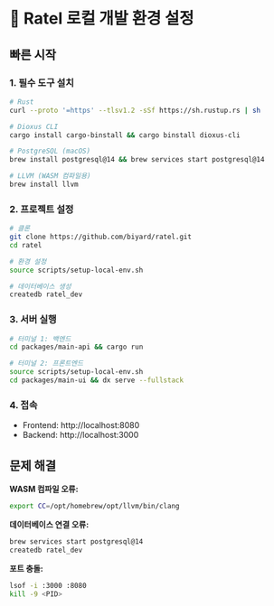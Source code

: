 # 🚀 Ratel 로컬 개발 환경 설정

## 빠른 시작

### 1. 필수 도구 설치
```bash
# Rust
curl --proto '=https' --tlsv1.2 -sSf https://sh.rustup.rs | sh

# Dioxus CLI
cargo install cargo-binstall && cargo binstall dioxus-cli

# PostgreSQL (macOS)
brew install postgresql@14 && brew services start postgresql@14

# LLVM (WASM 컴파일용)
brew install llvm
```

### 2. 프로젝트 설정
```bash
# 클론
git clone https://github.com/biyard/ratel.git
cd ratel

# 환경 설정
source scripts/setup-local-env.sh

# 데이터베이스 생성
createdb ratel_dev
```

### 3. 서버 실행
```bash
# 터미널 1: 백엔드
cd packages/main-api && cargo run

# 터미널 2: 프론트엔드  
source scripts/setup-local-env.sh
cd packages/main-ui && dx serve --fullstack
```

### 4. 접속
- Frontend: http://localhost:8080
- Backend: http://localhost:3000

## 문제 해결

**WASM 컴파일 오류:**
```bash
export CC=/opt/homebrew/opt/llvm/bin/clang
```

**데이터베이스 연결 오류:**
```bash
brew services start postgresql@14
createdb ratel_dev
```

**포트 충돌:**
```bash
lsof -i :3000 :8080
kill -9 <PID>
```